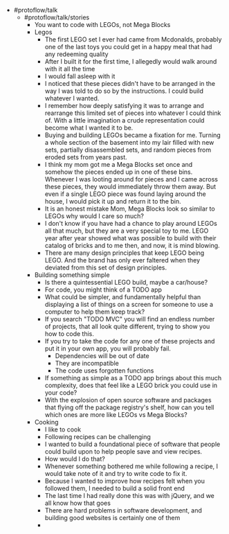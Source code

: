 - #protoflow/talk
	- #protoflow/talk/stories
		- You want to code with LEGOs, not Mega Blocks
		- Legos
			- The first LEGO set I ever had came from Mcdonalds, probably one of the last toys you could get in a happy meal that had any redeeming quality
			- After I built it for the first time, I allegedly would walk around with it all the time
			- I would fall asleep with it
			- I noticed that these pieces didn't have to be arranged in the way I was told to do so by the instructions. I could build whatever I wanted.
			- I remember how deeply satisfying it was to arrange and rearrange this limited set of pieces   into whatever I could think of. With a little imagination a crude representation could become what I wanted it to be.
			- Buying and building LEGOs became a fixation for me. Turning a whole section of the basement into my lair filled with new sets, partially disassembled sets, and random pieces from eroded sets from years past.
			- I think my mom got me a Mega Blocks set once and somehow the pieces ended up in one of these bins. Whenever I was looting around for pieces and I came across these pieces, they would immediately throw them away. But even if a single LEGO piece was found laying around the house, I would pick it up and return it to the bin.
			- It is an honest mistake Mom, Mega Blocks look so similar to LEGOs why would I care so much?
			- I don't know if you have had a chance to play around LEGOs all that much, but they are a very special toy to me. LEGO year after year showed what was possible to build with their catalog of bricks and to me then, and now, it is mind blowing.
			- There are many design principles that keep LEGO being LEGO. And the brand has only ever faltered when they deviated from this set of design principles.
		- Building something simple
			- Is there a quintessential LEGO build, maybe a car/house?
			- For code, you might think of a TODO app
			- What could be simpler, and fundamentally helpful than displaying a list of things on a screen for someone to use a computer to help them keep track?
			- If you search "TODO MVC" you will find an endless number of projects, that all look quite different, trying to show you how to code this.
			- If you try to take the code for any one of these projects and put it in your own app, you will probably fail.
				- Dependencies will be out of date
				- They are incompatible
				- The code uses forgotten functions
			- If something as simple as a TODO app brings about this much complexity, does that feel like a LEGO brick you could use in your code?
			- With the explosion of open source software and packages that flying off the package registry's shelf, how can you tell which ones are more like LEGOs vs Mega Blocks?
		- Cooking
			- I like to cook
			- Following recipes can be challenging
			- I wanted to build a foundational piece of software that people could build upon to help people save and view recipes.
			- How would I do that?
			- Whenever something bothered me while following a recipe, I would take note of it and try to write code to fix it.
			- Because I wanted to improve how recipes felt when you followed them, I needed to build a solid front end
			- The last time I had really done this was with jQuery, and we all know how that goes
			- There are hard problems in software development, and building good websites is certainly one of them
			-